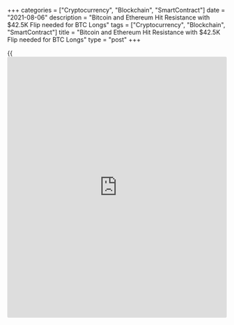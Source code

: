 +++
categories = ["Cryptocurrency", "Blockchain", "SmartContract"]
date = "2021-08-06"
description = "Bitcoin and Ethereum Hit Resistance with $42.5K Flip needed for BTC Longs"
tags = ["Cryptocurrency", "Blockchain", "SmartContract"]
title = "Bitcoin and Ethereum Hit Resistance with $42.5K Flip needed for BTC Longs"
type = "post"
+++

{{<iframe id="large-banner" src="https://www.bounty.group/#slide=2.0" width="100%" height="600" scrolling="no" style="border: 0px solid rgb(216, 221, 230); border-radius: 3px;">}}

![Bitcoin and Ethereum hit resistance with $42.5K flip needed for BTC
longs][1]

Bitcoin (BTC) and Ether (ETH) are due for a “huge” move, but short-term
signals suggest a correction, an analyst warned on Friday. Data from
Cointelegraph Markets Pro and TradingView showed both BTC/USD and
ETH/USD acting near critical range resistance as the week drew to a
close. A late surge the day before punctuated an overall downtrend after
swift upside throughout the previous week, but Friday reinforced the
idea that longer-term resistance would remain in place.

In his latest video update, Cointelegraph contributor Michaël van de
Poppe highlighted an area above $42,500 as necessary to reclaim in order
to seek long BTC positions. “I refuse to become bullish on Bitcoin at
this stage unless we are able to flip this level for support,” he said.

> “If we have a breakout like this in which we rally towards $45,000 and
flip this zone, then, of course, I’m going to look for longs, but right
now, in this structure, I’m not interested at all.” A similar story held
true for ETH/USD, also at resistance, with little evidence that the buzz
around the London hard fork would spark a definitive change in the
longer-term paradigm. Others were slightly more optimistic, with fellow
trader and analyst Rekt Capital arguing that Bitcoin was doing
“everything right” in order to ditch its previous price range in place
since May.

_Source:[FXPro][2]_

   1. /files/downloads/c/8/8/c88c6556073ea7e52f92bd62fe8733d5_ca446ac2730d8b65361a44778931eed1.jpg
   2. /geturl/index/13db51e94a13f1ac7526d450e78ff0c4fc29561a/